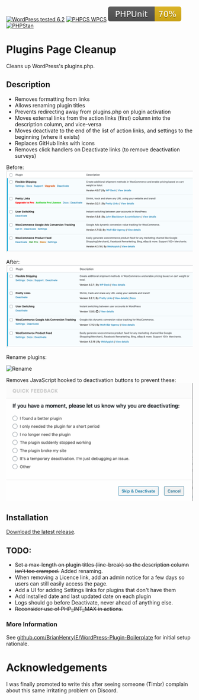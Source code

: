 [![WordPress tested 6.2](https://img.shields.io/badge/WordPress-v6.2%20tested-0073aa.svg)](https://wordpress.org/plugins/bh-wp-plugins-page) [![PHPCS WPCS](https://img.shields.io/badge/PHPCS-WordPress%20Coding%20Standards-8892BF.svg)](https://github.com/WordPress-Coding-Standards/WordPress-Coding-Standards) [![PHPUnit ](.github/coverage.svg)](https://brianhenryie.github.io/bh-wp-plugins-page/) [![PHPStan ](https://img.shields.io/badge/PHPStan-Level%208-2a5ea7.svg)](https://github.com/szepeviktor/phpstan-wordpress)

# Plugins Page Cleanup

Cleans up WordPress's plugins.php.

## Description

* Removes formatting from links
* Allows renaming plugin titles
* Prevents redirecting away from plugins.php on plugin activation
* Moves external links from the action links (first) column into the description column, and vice-versa
* Moves deactivate to the end of the list of action links, and settings to the beginning (where it exists)
* Replaces GitHub links with icons
* Removes click handlers on Deactivate links (to remove deactivation surveys)

Before:
![Before](./.wordpress-org/screenshot-1.png "BH WP Plugins Page before screenshot")

After:
![After](./.wordpress-org/screenshot-2.png "BH WP Plugins Page after screenshot")

Rename plugins:

![Rename](./.wordpress-org/screenshot-4.gif "BH WP Plugins Page rename plugin dialog animation")

Removes JavaScript hooked to deactivation buttons to prevent these:
![Deactivate](./.wordpress-org/screenshot-3.png "BH WP Plugins Page deactivation dialog")


## Installation

[Download the latest release](https://github.com/BrianHenryIE/bh-wp-plugins-page/releases).

## TODO:

* ~~Set a max-length on plugin titles (line-break) so the description column isn't too cramped.~~ Added renaming.
* When removing a Licence link, add an admin notice for a few days so users can still easily access the page.
* Add a UI for adding Settings links for plugins that don't have them
* Add installed date and last updated date on each plugin
* Logs should go before Deactivate, never ahead of anything else.
* ~~Reconsider use of PHP_INT_MAX in actions.~~

### More Information

See [github.com/BrianHenryIE/WordPress-Plugin-Boilerplate](https://github.com/BrianHenryIE/WordPress-Plugin-Boilerplate) for initial setup rationale. 

# Acknowledgements

I was finally promoted to write this after seeing someone (Timbr) complain about this same irritating problem on Discord.